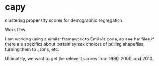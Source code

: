 # capy
clustering propensity scores for demographic segregation

Work flow:

I am working using a similar framework to Emilia's code, so see her files if there are specifics about certain syntax choices of pulling shapefiles, turning them to .jsons, etc.

Ultimately, we want to get the relevent scores from 1990, 2000, and 2010.
